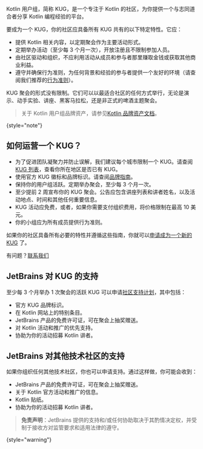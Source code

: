 [//]: # (title: KUG 指南)

Kotlin 用户组，简称 KUG，是一个专注于 Kotlin 的社区，为你提供一个与志同道合者分享 Kotlin 编程经验的平台。

要成为一个 KUG，你的社区应具备所有 KUG 共有的以下特定特性。它应：
* 提供 Kotlin 相关内容，以定期聚会作为主要活动形式。
* 定期举办活动（至少每 3 个月一次），开放注册且不限制参加人员。
* 由社区驱动和组织，不应利用活动从成员和参与者那里赚取金钱或获取其他商业利益。
* 遵守并确保行为准则，为任何背景和经验的参与者提供一个友好的环境（请查阅我们推荐的[行为准则](https://github.com/jetbrains#code-of-conduct)）。

KUG 聚会的形式没有限制。它们可以以最适合社区的任何方式举行，无论是演示、动手实验、讲座、黑客马拉松，还是非正式的啤酒主题聚会。

> 关于 Kotlin 用户组品牌资产，请参见[Kotlin 品牌资产文档](kotlin-brand-assets.md#kotlin-user-group-brand-assets)。
>
{style="note"}

## 如何运营一个 KUG？

* 为了促进团队凝聚力并防止误解，我们建议每个城市限制一个 KUG。请查阅[KUG 列表](https://kotlinlang.org/community/user-groups/)，查看你所在地区是否已有 KUG。
* 使用官方 KUG 徽标和品牌标识。请查阅[品牌指南](kotlin-brand-assets.md#kotlin-user-group-brand-assets)。
* 保持你的用户组活跃。定期举办聚会，至少每 3 个月一次。
* 至少提前 2 周宣布你的 KUG 聚会。公告应包含讲座列表和讲者姓名，以及活动地点、时间和其他任何重要信息。
* KUG 活动应免费，或者，如果你需要支付组织费用，将价格限制在最高 10 美元。
* 你的小组应为所有成员提供行为准则。

如果你的社区具备所有必要的特性并遵循这些指南，你就可以[申请成为一个新的 KUG](https://surveys.jetbrains.com/s3/submit-a-local-kotlin-user-group) 了。

有问题？[联系我们](mailto:kug@jetbrains.com)

## JetBrains 对 KUG 的支持

至少每 3 个月举办 1 次聚会的活跃 KUG 可以申请[社区支持计划](https://www.jetbrains.com/community/user-groups/)，其中包括：
* 官方 KUG 品牌标识。
* 在 Kotlin 网站上的特别条目。
* JetBrains 产品的免费许可证，可在聚会上抽奖赠送。
* 对 Kotlin 活动和推广的优先支持。
* 协助为你的活动招募 Kotlin 讲者。

## JetBrains 对其他技术社区的支持

如果你组织任何其他技术社区，你也可以申请支持。通过这样做，你可能会收到：
* JetBrains 产品的免费许可证，可在聚会上抽奖赠送。
* 关于 Kotlin 官方活动和推广的信息。
* Kotlin 贴纸。
* 协助为你的活动招募 Kotlin 讲者。

> **免责声明**：JetBrains 提供的支持和/或任何协助取决于其酌情决定权，并受制于接收方对监管要求和适用法律的遵守。
>
{style="warning"}